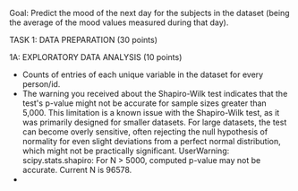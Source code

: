 Goal: Predict the mood of the next day for the subjects in the dataset (being the average of the mood values measured during that day).

TASK 1: DATA PREPARATION (30 points)

1A: EXPLORATORY DATA ANALYSIS (10 points)
- Counts of entries of each unique variable in the dataset for every person/id.
- The warning you received about the Shapiro-Wilk test indicates that the test's p-value might not be accurate for sample sizes greater than 5,000. This limitation is a known issue with the Shapiro-Wilk test, as it was primarily designed for smaller datasets. For large datasets, the test can become overly sensitive, often rejecting the null hypothesis of normality for even slight deviations from a perfect normal distribution, which might not be practically significant. UserWarning: scipy.stats.shapiro: For N > 5000, computed p-value may not be accurate. Current N is 96578.
- 